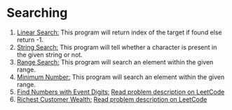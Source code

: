 # Searching
1. [Linear Search:](./src/search/LinearSearch.java) This program will return index of the target if found else return -1.
2. [String Search:](./src/search/StringSearch.java) This program will tell whether a character is present in the given string or not.
3. [Range Search:](./src/search/RangeSearch.java) This program will search an element within the given range.
4. [Minimum Number:](./src/search/RangeSearch.java) This program will search an element within the given range.
5. [Find Numbers with Event Digits:](./src/search/FindNumbers.java) [Read problem description on LeetCode](https://leetcode.com/problems/find-numbers-with-even-number-of-digits/description/)
6. [Richest Customer Wealth:](./src/search/RichestCustomerWealth.java) [Read problem description on LeetCode](https://leetcode.com/problems/richest-customer-wealth/description/)